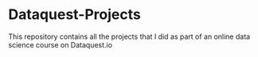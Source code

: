 # Dataquest-Projects
This repository contains all the projects that I did as part of an online data science course on Dataquest.io
